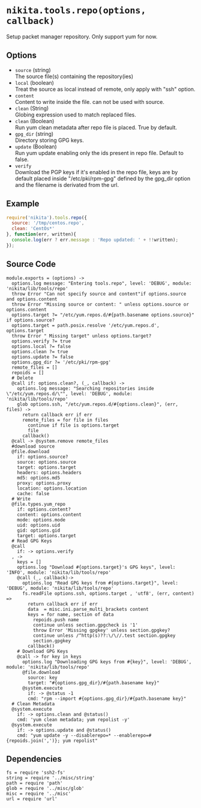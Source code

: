 
# `nikita.tools.repo(options, callback)`

Setup packet manager repository. Only support yum for now.

## Options

* `source` (string)   
  The source file(s) containing the repository(ies)   
* `local` (boolean)   
  Treat the source as local instead of remote, only apply with "ssh"
  option.   
* `content`   
  Content to write inside the file. can not be used with source.   
* `clean` (String)   
  Globing expression used to match replaced files.   
* `clean` (Boolean)   
  Run yum clean metadata after repo file is placed. True by default.   
* `gpg_dir` (string)   
  Directory storing GPG keys.   
* `update` (Boolean)   
  Run yum update enabling only the ids present in repo file. Default to false.   
* `verify`   
  Download the PGP keys if it's enabled in the repo file, keys are by default
  placed inside "/etc/pki/rpm-gpg" defined by the gpg_dir option and the 
  filename is derivated from the url.   

## Example

```js
require('nikita').tools.repo({
  source: '/tmp/centos.repo',
  clean: 'CentOs*'
}, function(err, written){
  console.log(err ? err.message : 'Repo updated: ' + !!written);
});
```

## Source Code

    module.exports = (options) ->
      options.log message: "Entering tools.repo", level: 'DEBUG', module: 'nikita/lib/tools/repo'
      throw Error "Can not specify source and content"if options.source and options.content
      throw Error "Missing source or content: " unless options.source or options.content
      options.target ?= "/etc/yum.repos.d/#{path.basename options.source}" if options.source?
      options.target = path.posix.resolve '/etc/yum.repos.d', options.target
      throw Error " Missing target" unless options.target?
      options.verify ?= true
      options.local ?= false
      options.clean ?= true
      options.update ?= false
      options.gpg_dir ?= '/etc/pki/rpm-gpg'
      remote_files = []
      repoids = []
      # Delete
      @call if: options.clean?, (_, callback) ->
        options.log message: "Searching repositories inside \"/etc/yum.repos.d/\"", level: 'DEBUG', module: 'nikita/lib/tools/repo'
        glob options.ssh, "/etc/yum.repos.d/#{options.clean}", (err, files) ->
          return callback err if err
          remote_files = for file in files
            continue if file is options.target
            file
          callback()
      @call -> @system.remove remote_files
      #download source
      @file.download
        if: options.source?
        source: options.source
        target: options.target
        headers: options.headers
        md5: options.md5
        proxy: options.proxy
        location: options.location
        cache: false
      # Write
      @file.types.yum_repo
        if: options.content?
        content: options.content
        mode: options.mode
        uid: options.uid
        gid: options.gid
        target: options.target
      # Read GPG Keys
      @call
        if: -> options.verify
      , ->
        keys = []
        options.log "Download #{options.target}'s GPG keys", level: 'INFO', module: 'nikita/lib/tools/repo'
        @call (_, callback)->
          options.log "Read GPG keys from #{options.target}", level: 'DEBUG', module: 'nikita/lib/tools/repo'
          fs.readFile options.ssh, options.target , 'utf8', (err, content) =>
            return callback err if err
            data  = misc.ini.parse_multi_brackets content
            keys = for name, section of data
              repoids.push name
              continue unless section.gpgcheck is '1'
              throw Error 'Missing gpgkey' unless section.gpgkey?
              continue unless /^http(s)??:\/\//.test section.gpgkey
              section.gpgkey
            callback()
        # Download GPG Keys
        @call -> for key in keys
          options.log "Downloading GPG keys from #{key}", level: 'DEBUG', module: 'nikita/lib/tools/repo'
          @file.download
            source: key
            target: "#{options.gpg_dir}/#{path.basename key}"
          @system.execute
            if: -> @status -1
            cmd: "rpm --import #{options.gpg_dir}/#{path.basename key}"
      # Clean Metadata
      @system.execute
        if: -> options.clean and @status()
        cmd: 'yum clean metadata; yum repolist -y'
      @system.execute
        if: -> options.update and @status()
        cmd: "yum update -y --disablerepo=* --enablerepo=#{repoids.join(',')}; yum repolist"

## Dependencies

    fs = require 'ssh2-fs'
    string = require '../misc/string'
    path = require 'path'
    glob = require '../misc/glob'
    misc = require '../misc'
    url = require 'url'
